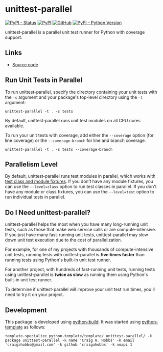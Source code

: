 # unittest-parallel

[![PyPI - Status](https://img.shields.io/pypi/status/unittest-parallel)](https://pypi.org/project/unittest-parallel/)
[![PyPI](https://img.shields.io/pypi/v/unittest-parallel)](https://pypi.org/project/unittest-parallel/)
[![GitHub](https://img.shields.io/github/license/craigahobbs/unittest-parallel)](https://github.com/craigahobbs/unittest-parallel/blob/main/LICENSE)
[![PyPI - Python Version](https://img.shields.io/pypi/pyversions/unittest-parallel)](https://pypi.org/project/unittest-parallel/)

unittest-parallel is a parallel unit test runner for Python with coverage support.


## Links

- [Source code](https://github.com/craigahobbs/unittest-parallel)


## Run Unit Tests in Parallel

To run unittest-parallel, specify the directory containing your unit tests with the `-s` argument
and your package's top-level directory using the `-t` argument:

~~~
unittest-parallel -t . -s tests
~~~

By default, unittest-parallel runs unit test modules on all CPU cores available.

To run your unit tests with coverage, add either the `--coverage` option (for line coverage) or the
`--coverage-branch` for line and branch coverage.

~~~
unittest-parallel -t . -s tests --coverage-branch
~~~


## Parallelism Level

By default, unittest-parallel runs test modules in parallel, which works with
[test class and module fixtures](https://docs.python.org/3/library/unittest.html#class-and-module-fixtures).
If you don't have any module fixtures, you can use the `--level=class` option to run test classes in
parallel. If you don't have any module or class fixtures, you can use the `--level=test` option to
run individual tests in parallel.


## Do I Need unittest-parallel?

unittest-parallel helps the most when you have many long-running unit tests, such as those that make
web service calls or are compute-intensive. If you just have many fast-running unit tests,
unittest-parallel may slow down unit test execution due to the cost of parallelization.

For example, for one of my projects with thousands of compute-intensive unit tests, running tests
with unittest-parallel is **five times faster** than running tests using Python's built-in unit test
runner.

For another project, with hundreds of fast-running unit tests, running tests using unittest-parallel
is **twice as slow** as running them using Python's built-in unit test runner.

To determine if unittest-parallel will improve your unit test run times, you'll need to try it on
your project.


## Development

This package is developed using [python-build](https://github.com/craigahobbs/python-build#readme).
It was started using [python-template](https://github.com/craigahobbs/python-template#readme) as follows:

~~~
template-specialize python-template/template/ unittest-parallel/ -k package unittest-parallel -k name 'Craig A. Hobbs' -k email 'craigahobbs@gmail.com' -k github 'craigahobbs' -k noapi 1
~~~

